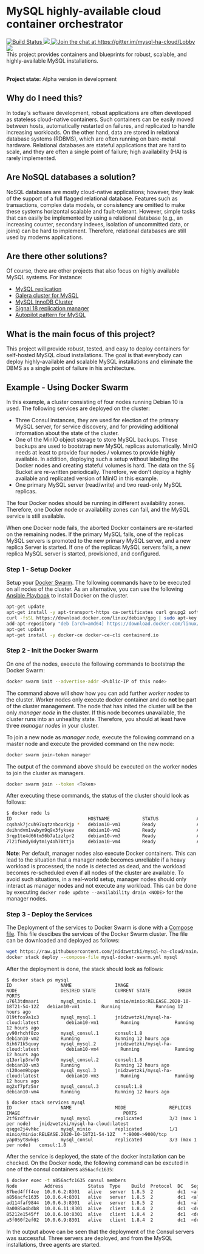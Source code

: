 # MySQL highly-available cloud container orchestrator
<a href="https://travis-ci.org/jnidzwetzki/mysql-ha-cloud">
  <img alt="Build Status" src="https://travis-ci.org/jnidzwetzki/mysql-ha-cloud.svg?branch=main">
</a>
<a href="http://makeapullrequest.com">
 <img src="https://img.shields.io/badge/PRs-welcome-brightgreen.svg" />
</a><a href="https://gitter.im/mysql-ha-cloud/Lobby?utm_source=share-link&utm_medium=link&utm_campaign=share-link">
  <img alt="Join the chat at https://gitter.im/mysql-ha-cloud/Lobby" src="https://badges.gitter.im/Join%20Chat.svg">
</a><a href="https://hub.docker.com/repository/docker/jnidzwetzki/mysql-ha-cloud"><img src="https://img.shields.io/docker/stars/jnidzwetzki/mysql-ha-cloud.svg">
 </a>

<br>
This project provides containers and blueprints for robust, scalable, and highly-available MySQL installations. 
<br>
<br>


**Project state:** Alpha version in development

## Why do I need this?

In today's software development, robust applications are often developed as stateless cloud-native containers. Such containers can be easily moved between hosts, automatically restarted on failures, and replicated to handle increasing workloads. On the other hand, data are stored in relational database systems (RDBMS), which are often running on bare-metal hardware. Relational databases are stateful applications that are hard to scale, and they are often a single point of failure; high availability (HA) is rarely implemented.

## Are NoSQL databases a solution?

NoSQL databases are mostly cloud-native applications; however, they leak of the support of a full flagged relational database. Features such as transactions, complex data models, or consistency are omitted to make these systems horizontal scalable and fault-tolerant. However, simple tasks that can easily be implemented by using a relational database (e.g., an increasing counter, secondary indexes, isolation of uncommitted data, or joins) can be hard to implement. Therefore, relational databases are still used by moderns applications. 

## Are there other solutions?

Of course, there are other projects that also focus on highly available MySQL systems. For instance:

* [MySQL replication](https://dev.mysql.com/doc/refman/8.0/en/replication.html)
* [Galera cluster for MySQL](https://galeracluster.com/products/)
* [MySQL InnoDB Cluster](https://dev.mysql.com/doc/refman/8.0/en/admin-api-userguide.html)
* [Signal 18 replication manager](https://signal18.io/products/srm)
* [Autopilot pattern for MySQL](https://github.com/autopilotpattern/mysql)

## What is the main focus of this project?

This project will provide robust, tested, and easy to deploy containers for self-hosted MySQL cloud installations. The goal is that everybody can deploy highly-available and scalable MySQL installations and eliminate the DBMS as a single point of failure in his architecture.

## Example - Using Docker Swarm

In this example, a cluster consisting of four nodes running Debian 10 is used. The following services are deployed on the cluster:

* Three Consul instances, they are used for election of the primary MySQL server, for service discovery, and for providing additional information about the state of the cluster.
* One of the MinIO object storage to store MySQL backups. These backups are used to bootstrap new MySQL replicas automatically. MinIO needs at least to provide four nodes / volumes to provide highly available. In addition, deploying such a setup without labeling the Docker nodes and creating stateful volumes is hard. The data on the S§ Bucket are re-written periodically. Therefore, we don't deploy a highly available and replicated version of MinIO in this example.
* One primary MySQL server (read/write) and two read-only MySQL replicas. 

The four Docker nodes should be running in different availability zones. Therefore, one Docker node or availability zones can fail, and the MySQL service is still available. 

When one Docker node fails, the aborted Docker containers are re-started on the remaining nodes. If the primary MySQL fails, one of the replicas MySQL servers is promoted to the new primary MySQL server, and a new replica Server is started. If one of the replicas MySQL servers fails, a new replica MySQL server is started, provisioned, and configured.

### Step 1 - Setup Docker

Setup your [Docker Swarm](https://docs.docker.com/engine/swarm/). The following commands have to be executed on all nodes of the cluster. As an alternative, you can use the following [Ansible Playbook](https://github.com/jnidzwetzki/ansible-playbooks/tree/main/docker) to install Docker on the cluster.

```bash
apt-get update
apt-get install -y apt-transport-https ca-certificates curl gnupg2 software-properties-common sudo
curl -fsSL https://download.docker.com/linux/debian/gpg | sudo apt-key add -
add-apt-repository "deb [arch=amd64] https://download.docker.com/linux/debian $(lsb_release -cs) stable"
apt-get update
apt-get install -y docker-ce docker-ce-cli containerd.io
```

### Step 2 - Init the Docker Swarm

On one of the nodes, execute the following commands to bootstrap the Docker Swarm:

```bash
docker swarm init --advertise-addr <Public-IP of this node>
```

The command above will show how you can add further _worker nodes_ to the cluster. Worker nodes only execute docker container and do __not__ be part of the cluster management. The node that has inited the cluster will be the only _manager node_ in the cluster. If this node becomes unavailable, the cluster runs into an unhealthy state. Therefore, you should at least have three _manager nodes_ in your cluster. 

To join a new node as _manager node_, execute the following command on a master node and execute the provided command on the new node:

```bash
docker swarm join-token manager
```
The output of the command above should be executed on the worker nodes to join the cluster as managers.

```bash
docker swarm join --token <Token>
```

After executing these commands, the status of the cluster should look as follows:

```bash
$ docker node ls
ID                            HOSTNAME            STATUS              AVAILABILITY        MANAGER STATUS      ENGINE VERSION
cqshak7jcuh97oqtznbcorkjp *   debian10-vm1        Ready               Active              Leader              19.03.13
deihndvm1vwbym9q9x3fyksev     debian10-vm2        Ready               Active              Reachable           19.03.13
3rqp1te4d66tm56b7a1zzlpr2     debian10-vm3        Ready               Active              Reachable           19.03.13
7l21f6mdy0dytmiy4oh70ttjo     debian10-vm4        Ready               Active              Reachable           19.03.13
```

__Note__: Per default, manager nodes also execute Docker containers. This can lead to the situation that a manager node becomes unreliable if a heavy workload is processed; the node is detected as dead, and the workload becomes re-scheduled even if all nodes of the cluster are available. To avoid such situations, in a real-world setup, manager nodes should only interact as manager nodes and not execute any workload. This can be done by executing `docker node update --availability drain <NODE>` for the manager nodes. 

### Step 3 - Deploy the Services

The Deployment of the services to Docker Swarm is done with a [Compose file](https://github.com/jnidzwetzki/mysql-ha-cloud/tree/main/deployment). This file descibes the services of the Docker Swarm cluster. The file can be downloaded and deployed as follows:

```bash
wget https://raw.githubusercontent.com/jnidzwetzki/mysql-ha-cloud/main/deployment/mysql-docker-swarm.yml
docker stack deploy --compose-file mysql-docker-swarm.yml mysql
```

After the deployment is done, the stack should look as follows:

```
$ docker stack ps mysql
ID                  NAME                IMAGE                                      NODE                DESIRED STATE       CURRENT STATE          ERROR               PORTS
u76l3tdmaari        mysql_minio.1       minio/minio:RELEASE.2020-10-18T21-54-12Z   debian10-vm1        Running             Running 12 hours ago                       
0l9tfos9a1x3        mysql_mysql.1       jnidzwetzki/mysql-ha-cloud:latest          debian10-vm1        Running             Running 12 hours ago                       
yv90rhchf8zo        mysql_consul.1      consul:1.8                                 debian10-vm2        Running             Running 12 hours ago                       
8ih671k5quuy        mysql_mysql.2       jnidzwetzki/mysql-ha-cloud:latest          debian10-vm4        Running             Running 12 hours ago                       
q13orlp3rwf0        mysql_consul.2      consul:1.8                                 debian10-vm3        Running             Running 12 hours ago                       
n120oem9bpge        mysql_mysql.3       jnidzwetzki/mysql-ha-cloud:latest          debian10-vm3        Running             Running 12 hours ago                       
mg2xf7pfz5nr        mysql_consul.3      consul:1.8                                 debian10-vm4        Running             Running 12 hours ago   

$ docker stack services mysql
ID                  NAME                MODE                REPLICAS               IMAGE                                      PORTS
2tf6zdffzv4r        mysql_mysql         replicated          3/3 (max 1 per node)   jnidzwetzki/mysql-ha-cloud:latest          
qsqge2j4vhkc        mysql_minio         replicated          1/1                    minio/minio:RELEASE.2020-10-18T21-54-12Z   *:9000->9000/tcp
yap05yt8wkqs        mysql_consul        replicated          3/3 (max 1 per node)   consul:1.8     
```

After the service is deployed, the state of the docker installation can be checked. On the Docker node, the following command can be excuted in one of the consul containers `a856acfc1635`:


```bash
$ docker exec -t a856acfc1635 consul members
Node          Address         Status  Type    Build  Protocol  DC   Segment
87bed4fff4ce  10.0.6.2:8301   alive   server  1.8.5  2         dc1  <all>
a856acfc1635  10.0.6.4:8301   alive   server  1.8.5  2         dc1  <all>
ad114faf9844  10.0.6.3:8301   alive   server  1.8.5  2         dc1  <all>
0a0085a4bdb8  10.0.6.11:8301  alive   client  1.8.4  2         dc1  <default>
85212e1545ff  10.0.6.10:8301  alive   client  1.8.4  2         dc1  <default>
a5f060f2ef02  10.0.6.9:8301   alive   client  1.8.4  2         dc1  <default>
```

In the output above can be seen that the deployment of the Consul servers was successful. Three servers are deployed, and from the MySQL installations, three agents are started. 
